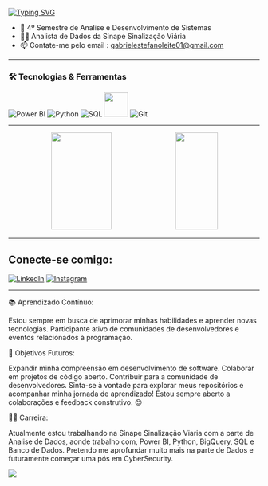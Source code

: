 

[![Typing SVG](https://readme-typing-svg.herokuapp.com/?color=8A2BE2&size=35&center=true&vCenter=true&width=1000&lines=Olá,+Meu+nome+é+Gabriel+Leite;Tenho+20+anos;Curso+Análise+e+Desenvolvimento+de+Sistemas)](https://git.io/typing-svg)

* 🔭 4º Semestre de Analise e Desenvolvimento de Sistemas
* 🧑‍💻 Analista de Dados da Sinape Sinalização Viária
* 📫 Contate-me pelo email : gabrielestefanoleite01@gmail.com

---

### 🛠️ Tecnologias & Ferramentas

![Power BI](https://img.icons8.com/color/48/000000/power-bi.png)
![Python](https://img.icons8.com/color/48/000000/python--v1.png)
![SQL](https://img.icons8.com/fluency/48/000000/sql.png)
<img src="https://icon-icons.com/icons2/2699/PNG/512/google_bigquery_logo_icon_168150.png" width="48" height="48"/>
![Git](https://img.icons8.com/color/48/000000/git.png)

---

<div align="center">  
  <img width="49%" height="195px" src="https://github-readme-stats.vercel.app/api?username=GabrielL3ite&show_icons=true&count_private=true&hide_border=true&title_color=F724A9&icon_color=4B0082&text_color=FFFAFA&bg_color=0d1117"/>
  <img width="41%" height="195px" src="https://github-readme-stats.vercel.app/api/top-langs/?username=GabrielL3ite&layout=compact&hide_border=true&title_color=F724A9&text_color=FFFAFA&bg_color=0d1117" />
</div>

---

## Conecte-se comigo:
[![LinkedIn](https://img.shields.io/badge/-LinkedIn-0A66C2?style=for-the-badge&logo=linkedin&logoColor=white)](https://www.linkedin.com/in/gabrielestefanoleite) 
[![Instagram](https://img.shields.io/badge/-Instagram-E1306C?style=for-the-badge&logo=instagram&logoColor=white)](https://www.instagram.com/gabriel_leiiite/) 

---

  📚 Aprendizado Contínuo:

Estou sempre em busca de aprimorar minhas habilidades e aprender novas tecnologias.
Participante ativo de comunidades de desenvolvedores e eventos relacionados à programação.

  🎯 Objetivos Futuros:

Expandir minha compreensão em desenvolvimento de software.
Colaborar em projetos de código aberto.
Contribuir para a comunidade de desenvolvedores.
Sinta-se à vontade para explorar meus repositórios e acompanhar minha jornada de aprendizado! Estou sempre aberto a colaborações e feedback construtivo. 😊


🧑‍💻 Carreira:

Atualmente estou trabalhando na Sinape Sinalização Viaria com a parte de Analise de Dados, aonde trabalho com, Power BI, Python, BigQuery, SQL e Banco de Dados.
Pretendo me aprofundar muito mais na parte de Dados e futuramente começar uma pós em CyberSecurity.


<p >
<img src="https://i.pinimg.com/originals/f1/ed/a4/f1eda4768df8d8135c779772f2833e88.gif">
</p>


